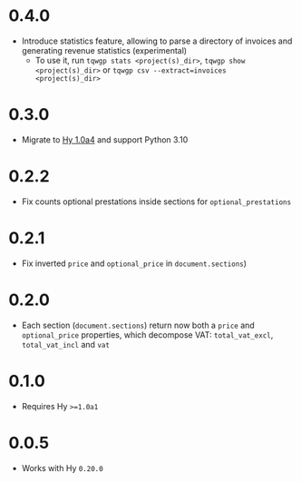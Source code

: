 # 0.4.0

* Introduce statistics feature, allowing to parse a directory of invoices and generating revenue statistics (experimental)
    * To use it, run `tqwgp stats <project(s)_dir>`, `tqwgp show <project(s)_dir>` or `tqwgp csv --extract=invoices <project(s)_dir>`

# 0.3.0

* Migrate to [Hy 1.0a4](https://github.com/hylang/hy/releases/tag/1.0a4) and support Python 3.10

# 0.2.2

* Fix counts optional prestations inside sections for `optional_prestations`

# 0.2.1

* Fix inverted `price` and `optional_price` in `document.sections`)

# 0.2.0

* Each section (`document.sections`) return now both a `price` and `optional_price` properties, which decompose VAT: `total_vat_excl`, `total_vat_incl` and `vat`

# 0.1.0

* Requires Hy `>=1.0a1`

# 0.0.5

* Works with Hy `0.20.0`
